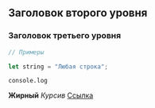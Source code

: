 
## Заголовок второго уровня

### Заголовок третьего уровня

```js
// Примеры

let string = "Любая строка";
```

`console.log`

**Жирный**
_Курсив_
[Ссылка](https://www.google.com)
